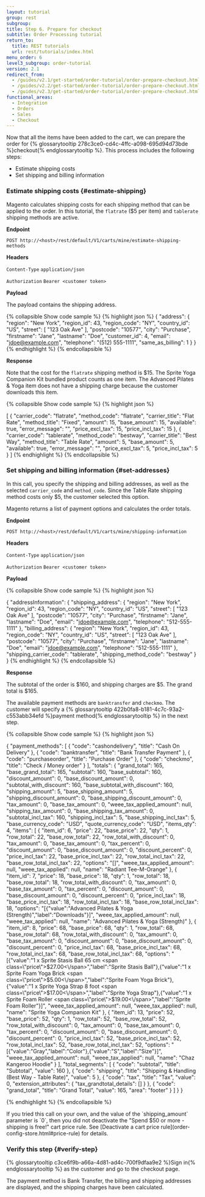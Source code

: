 ```yaml
---
layout: tutorial
group: rest
subgroup:
title: Step 6. Prepare for checkout
subtitle: Order Processing tutorial
return_to:
  title: REST tutorials
  url: rest/tutorials/index.html
menu_order: 6
level3_subgroup: order-tutorial
version: 2.1
redirect_from:
  - /guides/v2.1/get-started/order-tutorial/order-prepare-checkout.html
  - /guides/v2.2/get-started/order-tutorial/order-prepare-checkout.html
  - /guides/v2.3/get-started/order-tutorial/order-prepare-checkout.html
functional_areas:
  - Integration
  - Orders
  - Sales
  - Checkout
---
```


Now that all the items have been added to the cart, we can prepare the order for {% glossarytooltip 278c3ce0-cd4c-4ffc-a098-695d94d73bde %}checkout{% endglossarytooltip %}. This process includes the following steps:

* Estimate shipping costs
* Set shipping and billing information

### Estimate shipping costs {#estimate-shipping}

Magento calculates shipping costs for each shipping method that can be applied to the order. In this tutorial, the `flatrate` ($5 per item) and `tablerate` shipping methods are active.

**Endpoint**

`POST http://<host>/rest/default/V1/carts/mine/estimate-shipping-methods`

**Headers**

`Content-Type` `application/json`

`Authorization` `Bearer <customer token>`

**Payload**

The payload contains the shipping address.

{% collapsible Show code sample %}
{% highlight json %}
{  "address": {
      "region": "New York",
      "region_id": 43,
      "region_code": "NY",
      "country_id": "US",
      "street": [
        "123 Oak Ave"
        ],
      "postcode": "10577",
      "city": "Purchase",
      "firstname": "Jane",
      "lastname": "Doe",
      "customer_id": 4,
      "email": "jdoe@example.com",
      "telephone": "(512) 555-1111",
      "same_as_billing": 1
  }
}
{% endhighlight %}
{% endcollapsible %}

**Response**

Note that the cost for the `flatrate` shipping method is $15. The Sprite Yoga Companion Kit bundled product counts as one item. The Advanced Pilates & Yoga item does not have a shipping charge because the customer downloads this item.

{% collapsible Show code sample %}
{% highlight json %}

[
    {
        "carrier_code": "flatrate",
        "method_code": "flatrate",
        "carrier_title": "Flat Rate",
        "method_title": "Fixed",
        "amount": 15,
        "base_amount": 15,
        "available": true,
        "error_message": "",
        "price_excl_tax": 15,
        "price_incl_tax": 15
    },
    {
        "carrier_code": "tablerate",
        "method_code": "bestway",
        "carrier_title": "Best Way",
        "method_title": "Table Rate",
        "amount": 5,
        "base_amount": 5,
        "available": true,
        "error_message": "",
        "price_excl_tax": 5,
        "price_incl_tax": 5
    }
]
{% endhighlight %}
{% endcollapsible %}

### Set shipping and billing information {#set-addresses}

In this call, you specify the shipping and billing addresses, as well as the selected `carrier_code` and `method_code`. Since the Table Rate shipping method costs only $5, the customer selected this option.

Magento returns a list of payment options and calculates the order totals.

**Endpoint**

`POST http://<host>/rest/default/V1/carts/mine/shipping-information`

**Headers**

`Content-Type` `application/json`

`Authorization` `Bearer <customer token>`

**Payload**

{% collapsible Show code sample %}
{% highlight json %}

{  "addressInformation": {
	  "shipping_address": {
       "region": "New York",
       "region_id": 43,
       "region_code": "NY",
       "country_id": "US",
       "street": [
      "123 Oak Ave"
    ],
    "postcode": "10577",
    "city": "Purchase",
    "firstname": "Jane",
    "lastname": "Doe",
    "email": "jdoe@example.com",
    "telephone": "512-555-1111"
  },
  "billing_address": {
  	"region": "New York",
    "region_id": 43,
    "region_code": "NY",
    "country_id": "US",
    "street": [
      "123 Oak Ave"
    ],
    "postcode": "10577",
    "city": "Purchase",
    "firstname": "Jane",
    "lastname": "Doe",
    "email": "jdoe@example.com",
    "telephone": "512-555-1111"
  },
  "shipping_carrier_code": "tablerate",
  "shipping_method_code": "bestway"
  }
}
{% endhighlight %}
{% endcollapsible %}

**Response**

The subtotal of the order is $160, and shipping charges are $5. The grand total is $165.

The available payment methods are `banktransfer` and `checkmo`. The customer will specify a {% glossarytooltip 422b0fa8-b181-4c7c-93a2-c553abb34efd %}payment method{% endglossarytooltip %} in the next step.

{% collapsible Show code sample %}
{% highlight json %}

{
    "payment_methods": [
        {
            "code": "cashondelivery",
            "title": "Cash On Delivery"
        },
        {
            "code": "banktransfer",
            "title": "Bank Transfer Payment"
        },
        {
            "code": "purchaseorder",
            "title": "Purchase Order"
        },
        {
            "code": "checkmo",
            "title": "Check / Money order"
        }
    ],
    "totals": {
        "grand_total": 165,
        "base_grand_total": 165,
        "subtotal": 160,
        "base_subtotal": 160,
        "discount_amount": 0,
        "base_discount_amount": 0,
        "subtotal_with_discount": 160,
        "base_subtotal_with_discount": 160,
        "shipping_amount": 5,
        "base_shipping_amount": 5,
        "shipping_discount_amount": 0,
        "base_shipping_discount_amount": 0,
        "tax_amount": 0,
        "base_tax_amount": 0,
        "weee_tax_applied_amount": null,
        "shipping_tax_amount": 0,
        "base_shipping_tax_amount": 0,
        "subtotal_incl_tax": 160,
        "shipping_incl_tax": 5,
        "base_shipping_incl_tax": 5,
        "base_currency_code": "USD",
        "quote_currency_code": "USD",
        "items_qty": 4,
        "items": [
            {
                "item_id": 6,
                "price": 22,
                "base_price": 22,
                "qty": 1,
                "row_total": 22,
                "base_row_total": 22,
                "row_total_with_discount": 0,
                "tax_amount": 0,
                "base_tax_amount": 0,
                "tax_percent": 0,
                "discount_amount": 0,
                "base_discount_amount": 0,
                "discount_percent": 0,
                "price_incl_tax": 22,
                "base_price_incl_tax": 22,
                "row_total_incl_tax": 22,
                "base_row_total_incl_tax": 22,
                "options": "[]",
                "weee_tax_applied_amount": null,
                "weee_tax_applied": null,
                "name": "Radiant Tee-M-Orange"
            },
            {
                "item_id": 7,
                "price": 18,
                "base_price": 18,
                "qty": 1,
                "row_total": 18,
                "base_row_total": 18,
                "row_total_with_discount": 0,
                "tax_amount": 0,
                "base_tax_amount": 0,
                "tax_percent": 0,
                "discount_amount": 0,
                "base_discount_amount": 0,
                "discount_percent": 0,
                "price_incl_tax": 18,
                "base_price_incl_tax": 18,
                "row_total_incl_tax": 18,
                "base_row_total_incl_tax": 18,
                "options": "[{\"value\":\"Advanced Pilates & Yoga (Strength)\",\"label\":\"Downloads\"}]",
                "weee_tax_applied_amount": null,
                "weee_tax_applied": null,
                "name": "Advanced Pilates & Yoga (Strength)"
            },
            {
                "item_id": 8,
                "price": 68,
                "base_price": 68,
                "qty": 1,
                "row_total": 68,
                "base_row_total": 68,
                "row_total_with_discount": 0,
                "tax_amount": 0,
                "base_tax_amount": 0,
                "discount_amount": 0,
                "base_discount_amount": 0,
                "discount_percent": 0,
                "price_incl_tax": 68,
                "base_price_incl_tax": 68,
                "row_total_incl_tax": 68,
                "base_row_total_incl_tax": 68,
                "options": "[{\"value\":\"1 x Sprite Stasis Ball 65 cm <span class=\\\"price\\\">$27.00<\\/span>\",\"label\":\"Sprite Stasis Ball\"},{\"value\":\"1 x Sprite Foam Yoga Brick <span class=\\\"price\\\">$5.00<\\/span>\",\"label\":\"Sprite Foam Yoga Brick\"},{\"value\":\"1 x Sprite Yoga Strap 8 foot <span class=\\\"price\\\">$17.00<\\/span>\",\"label\":\"Sprite Yoga Strap\"},{\"value\":\"1 x Sprite Foam Roller <span class=\\\"price\\\">$19.00<\\/span>\",\"label\":\"Sprite Foam Roller\"}]",
                "weee_tax_applied_amount": null,
                "weee_tax_applied": null,
                "name": "Sprite Yoga Companion Kit"
            },
            {
                "item_id": 13,
                "price": 52,
                "base_price": 52,
                "qty": 1,
                "row_total": 52,
                "base_row_total": 52,
                "row_total_with_discount": 0,
                "tax_amount": 0,
                "base_tax_amount": 0,
                "tax_percent": 0,
                "discount_amount": 0,
                "base_discount_amount": 0,
                "discount_percent": 0,
                "price_incl_tax": 52,
                "base_price_incl_tax": 52,
                "row_total_incl_tax": 52,
                "base_row_total_incl_tax": 52,
                "options": "[{\"value\":\"Gray\",\"label\":\"Color\"},{\"value\":\"S\",\"label\":\"Size\"}]",
                "weee_tax_applied_amount": null,
                "weee_tax_applied": null,
                "name": "Chaz Kangeroo Hoodie"
            }
        ],
        "total_segments": [
            {
                "code": "subtotal",
                "title": "Subtotal",
                "value": 160
            },
            {
                "code": "shipping",
                "title": "Shipping & Handling (Best Way - Table Rate)",
                "value": 5
            },
            {
                "code": "tax",
                "title": "Tax",
                "value": 0,
                "extension_attributes": {
                    "tax_grandtotal_details": []
                }
            },
            {
                "code": "grand_total",
                "title": "Grand Total",
                "value": 165,
                "area": "footer"
            }
        ]
    }
}

{% endhighlight %}
{% endcollapsible %}


<div class="bs-callout bs-callout-info" id="info" markdown="1">
If you tried this call on your own, and the value of the `shipping_amount` parameter is `0`, then you did not deactivate the "Spend $50 or more - shipping is free!" cart price rule. See [Deactivate a cart price rule](order-config-store.html#price-rule) for details.
</div>

### Verify this step {#verify-step}

{% glossarytooltip c3ce6f9b-a66a-4d81-ad4c-700f9dfaa9e2 %}Sign in{% endglossarytooltip %} as the customer and go to the checkout page.

The payment method is Bank Transfer, the billing and shipping addresses are displayed, and the shipping charges have been calculated.
